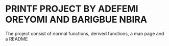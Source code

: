 # PRINTF PROJECT BY ADEFEMI OREYOMI AND BARIGBUE NBIRA

The project consist of normal functions, derived functions, a man page and a README
